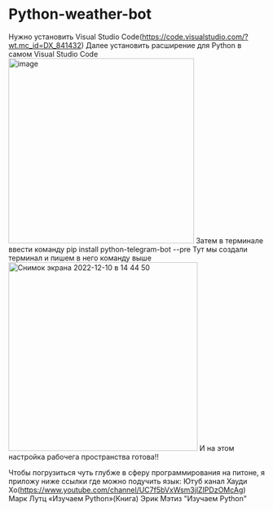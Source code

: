 # Python-weather-bot
Нужно установить Visual Studio Code(https://code.visualstudio.com/?wt.mc_id=DX_841432)
Далее установить расширение для Python в самом Visual Studio Code
<img width="364" alt="image" src="https://user-images.githubusercontent.com/114616202/206853314-36a8e384-e13a-489d-b638-40be5ebe131d.png">
Затем в терминале ввести команду pip install python-telegram-bot --pre
Тут мы создали терминал и пишем в него команду выше
<img width="371" alt="Снимок экрана 2022-12-10 в 14 44 50" src="https://user-images.githubusercontent.com/114616202/206853396-7c58136e-562d-4b76-b962-75f403fdd5a2.png">
И на этом настройка рабочега пространства готова!!

Чтобы погрузиться чуть глубже в сферу программирования на питоне, я приложу ниже ссылки где можно подучить язык:
Ютуб канал Хауди Хо(https://www.youtube.com/channel/UC7f5bVxWsm3jlZIPDzOMcAg)
Марк Лутц «Изучаем Python»(Книга)
Эрик Мэтиз "Изучаем Python"
